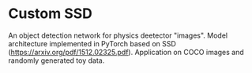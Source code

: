 # Custom SSD
An object detection network for physics deetector "images". Model architecture implemented in PyTorch based on SSD (https://arxiv.org/pdf/1512.02325.pdf). Application on COCO images and randomly generated toy data. 










